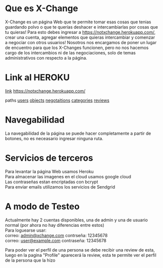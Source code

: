 # Que es X-Change

X-Change es un página Web que te permite tomar esas cosas que tenias guardando polvo o que te querías deshacer e intercambiarlas por cosas que tu quieras! Para esto debes ingresar a https://notxchange.herokuapp.com/, crear una cuenta, agregar elementos que quieras intercambiar y comenzar a negociar con otros usuarios! Nosotros nos encargamos de poner un lugar de encuentro para que los X-Changes funcionen, pero no nos hacemos cargo de los intercambios ni de las negociaciones, solo de temas administrativos con respecto a la página.

# Link al HEROKU

[link](https://notxchange.herokuapp.com/)
https://notxchange.herokuapp.com/

paths
[users](https://notxchange.herokuapp.com/users/)
[objects](https://notxchange.herokuapp.com/objects/)
[negotaitions](https://notxchange.herokuapp.com/negotiations/)
[categories](https://notxchange.herokuapp.com/categories/)
[reviews](https://notxchange.herokuapp.com/reviews/)

# Navegabilidad

La navegabilidad de la página se puede hacer completamente a partir de botones, no es neceasario ingresar ninguna ruta.

# Servicios de terceros

Para levantar la página Web usamos Heroku <br>
Para almacenar las imagenes en el cloud usamos google cloud<br>
Las contraseñas estan encriptadas con bcrypt<br>
Para enviar emails utilizamos los servicios de Sendgrid<br>

# A modo de Testeo

Actualmente hay 2 cuentas disponibles, una de admin y una de usuario normal (por ahora no hay diferencias entre estos)<br>
Para loguearse usar:<br>
correo: admin@xchange.com contrseña: 12345678<br>
correo: user@example.com contraseña: 12345678<br>

Para poder ver el perfil de una persona se debe recibir una review de esta, luego en la pagina "Profile" aparecerá la review, esta te permite ver el perfil de la persona que la hizo <br>
